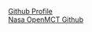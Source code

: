 [Github Profile](https://github.com/ebony-jackson-hms) <br>
[Nasa OpenMCT Github](https://nasa.github.io/openmct/)
